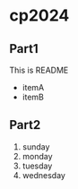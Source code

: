 # cp2024

## Part1
This is README
- itemA
- itemB

## Part2
1. sunday
1. monday
1. tuesday
1. wednesday
